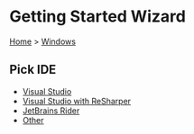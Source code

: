 <!--
GENERATED FILE - DO NOT EDIT
This file was generated by [MarkdownSnippets](https://github.com/SimonCropp/MarkdownSnippets).
Source File: /docs/mdsource/wiz/Windows.source.md
To change this file edit the source file and then run MarkdownSnippets.
-->

# Getting Started Wizard

[Home](/docs/wiz/readme.md) > [Windows](Windows.md)

## Pick IDE
 * [Visual Studio](Windows_VisualStudio.md)
 * [Visual Studio with ReSharper](Windows_VisualStudioWithReSharper.md)
 * [JetBrains Rider](Windows_Rider.md)
 * [Other](Windows_Other.md)
